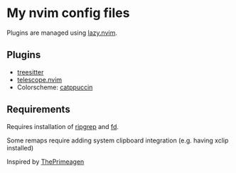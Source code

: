 # My nvim config files

Plugins are managed using [lazy.nvim](https://github.com/folke/lazy.nvim).

## Plugins

* [treesitter](https://github.com/tree-sitter/tree-sitter)
* [telescope.nvim](https://github.com/nvim-telescope/telescope.nvim)
* Colorscheme: [catppuccin](https://github.com/catppuccin/nvim)

## Requirements

Requires installation of [ripgrep](https://github.com/BurntSushi/ripgrep) and [fd](https://github.com/sharkdp/fd).

Some remaps require adding system clipboard integration (e.g. having xclip installed)


Inspired by [ThePrimeagen](https://github.com/ThePrimeagen/init.lua)
